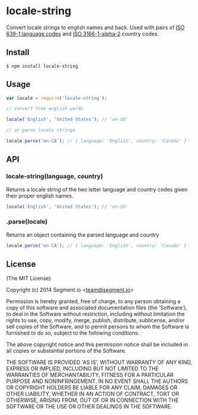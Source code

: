 
# locale-string

  Convert locale strings to english names and back. Used with pairs of [ISO 639-1 language codes][language] and [ISO 3166-1-alpha-2][country] country codes.

[language]: http://en.wikipedia.org/wiki/ISO_639-1
[country]: http://en.wikipedia.org/wiki/ISO_3166-1_alpha-2

## Install

    $ npm install locale-string

## Usage

```js
var locale = require('locale-string');

// convert from english words

locale('English', 'United States'); // 'en-US'

// or parse locale strings

locale.parse('en-CA'); // { language: 'English', country: 'Canada' }
```

## API

### locale-string(language, country)

  Returns a locale string of the two letter language and country codes given their proper english names.

```js
locale('English', 'United States'); // 'en-US'
```

### .parse(locale)

  Returns an object containing the parsed language and country

```js
locale.parse('en-CA'); // { language: 'English', country: 'Canada' }
```

## License

(The MIT License)

Copyright (c) 2014 Segment.io &lt;team@segment.io&gt;

Permission is hereby granted, free of charge, to any person obtaining
a copy of this software and associated documentation files (the
'Software'), to deal in the Software without restriction, including
without limitation the rights to use, copy, modify, merge, publish,
distribute, sublicense, and/or sell copies of the Software, and to
permit persons to whom the Software is furnished to do so, subject to
the following conditions:

The above copyright notice and this permission notice shall be
included in all copies or substantial portions of the Software.

THE SOFTWARE IS PROVIDED 'AS IS', WITHOUT WARRANTY OF ANY KIND,
EXPRESS OR IMPLIED, INCLUDING BUT NOT LIMITED TO THE WARRANTIES OF
MERCHANTABILITY, FITNESS FOR A PARTICULAR PURPOSE AND NONINFRINGEMENT.
IN NO EVENT SHALL THE AUTHORS OR COPYRIGHT HOLDERS BE LIABLE FOR ANY
CLAIM, DAMAGES OR OTHER LIABILITY, WHETHER IN AN ACTION OF CONTRACT,
TORT OR OTHERWISE, ARISING FROM, OUT OF OR IN CONNECTION WITH THE
SOFTWARE OR THE USE OR OTHER DEALINGS IN THE SOFTWARE.
